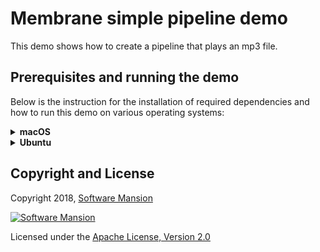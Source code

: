 # Membrane simple pipeline demo

This demo shows how to create a pipeline that plays an mp3 file.

## Prerequisites and running the demo

Below is the instruction for the installation of required dependencies and how to run this demo on various operating systems:

<details>
<summary>
<b>macOS</b>
</summary>

### Prerequisites

Make sure you have the following libraries installed on your OS:

- clang-format,
- portaudio19-dev,
- FFmpeg 4.\*,
- libavutil-dev,
- libswresample-dev,
- libmad0-dev

```shell
brew install clang-format portaudio ffmpeg libmad pkg-config
```

Furthermore, make sure you have Elixir installed on your machine. For installation details, see: https://elixir-lang.org/install.html

### Running the demo

To run the demo, clone the `membrane_demo` repository and checkout to the demo directory:

```shell
git clone https://github.com/membraneframework/membrane_demo
cd membrane_demo/simple_pipeline
```

Then you need to download the dependencies of the mix project:

```shell
mix deps.get
```

You may be asked to install `Hex` and then `rebar3`.

To start the demo pipeline run `mix run --no-halt run.exs` or type the following commands into an IEx shell (started by `iex -S mix`):

```elixir
{:ok, _pid} = Membrane.Demo.SimplePipeline.start_link("sample.mp3")
```

</details>

<details>
<summary>
<b>Ubuntu</b>
</summary>

### Prerequisites

Make sure you have the following libraries installed on your OS:

- clang-format,
- portaudio19-dev,
- FFmpeg 4.\*,
- libavutil-dev,
- libswresample-dev,
- libmad0-dev

```shell
apt install clang-format portaudio19-dev ffmpeg libavutil-dev libswresample-dev libmad0-dev
```

Furthermore, make sure you have Elixir installed on your machine. For installation details, see: https://elixir-lang.org/install.html

On Ubuntu, we recommend installation through `asdf`, see: https://asdf-vm.com/guide/getting-started.html

### Running the demo

To run the demo, clone the `membrane_demo` repository and checkout to the demo directory:

```shell
git clone https://github.com/membraneframework/membrane_demo
cd membrane_demo/simple_pipeline
```

Then you need to download the dependencies of the mix project:

```shell
mix deps.get
```

You may be asked to install `Hex` and then `rebar3`.

> In case of installation issues with Hex on Ubuntu, try updating the system packages first by entering the command:
>
> ```shell
> sudo apt-get update
> ```

To start the demo pipeline run `mix run --no-halt run.exs` or type the following commands into an IEx shell (started by `iex -S mix`):

```elixir
Membrane.Demo.SimplePipeline.start_link("sample.mp3")
```

</details>

## Copyright and License

Copyright 2018, [Software Mansion](https://swmansion.com/?utm_source=git&utm_medium=readme&utm_campaign=membrane)

[![Software Mansion](https://membraneframework.github.io/static/logo/swm_logo_readme.png)](https://swmansion.com/?utm_source=git&utm_medium=readme&utm_campaign=membrane)

Licensed under the [Apache License, Version 2.0](LICENSE)
